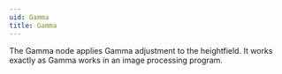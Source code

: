 ```yaml
---
uid: Gamma
title: Gamma
---
```


The Gamma node applies Gamma adjustment to the heightfield. It works exactly as Gamma works in an image processing program.


